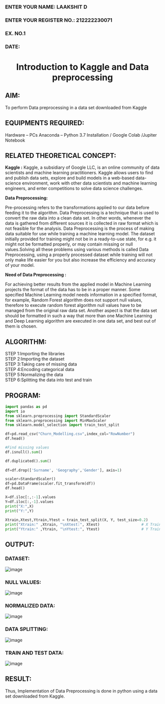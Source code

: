 <H3>ENTER YOUR NAME: LAAKSHIT D</H3>
<H3>ENTER YOUR REGISTER NO.: 212222230071</H3>
<H3>EX. NO.1</H3>
<H3>DATE: </H3>
<H1 ALIGN =CENTER> Introduction to Kaggle and Data preprocessing</H1>

## AIM:
To perform Data preprocessing in a data set downloaded from Kaggle

## EQUIPMENTS REQUIRED:
Hardware – PCs
Anaconda – Python 3.7 Installation / Google Colab /Jupiter Notebook

## RELATED THEORETICAL CONCEPT:

**Kaggle :**
Kaggle, a subsidiary of Google LLC, is an online community of data scientists and machine learning practitioners. Kaggle allows users to find and publish data sets, explore and build models in a web-based data-science environment, work with other data scientists and machine learning engineers, and enter competitions to solve data science challenges.

**Data Preprocessing:**

Pre-processing refers to the transformations applied to our data before feeding it to the algorithm. Data Preprocessing is a technique that is used to convert the raw data into a clean data set. In other words, whenever the data is gathered from different sources it is collected in raw format which is not feasible for the analysis.
Data Preprocessing is the process of making data suitable for use while training a machine learning model. The dataset initially provided for training might not be in a ready-to-use state, for e.g. it might not be formatted properly, or may contain missing or null values.Solving all these problems using various methods is called Data Preprocessing, using a properly processed dataset while training will not only make life easier for you but also increase the efficiency and accuracy of your model.

**Need of Data Preprocessing :**

For achieving better results from the applied model in Machine Learning projects the format of the data has to be in a proper manner. Some specified Machine Learning model needs information in a specified format, for example, Random Forest algorithm does not support null values, therefore to execute random forest algorithm null values have to be managed from the original raw data set.
Another aspect is that the data set should be formatted in such a way that more than one Machine Learning and Deep Learning algorithm are executed in one data set, and best out of them is chosen.


## ALGORITHM:
STEP 1:Importing the libraries<BR>
STEP 2:Importing the dataset<BR>
STEP 3:Taking care of missing data<BR>
STEP 4:Encoding categorical data<BR>
STEP 5:Normalizing the data<BR>
STEP 6:Splitting the data into test and train<BR>

##  PROGRAM:
```py
import pandas as pd                                                 
import io
from sklearn.preprocessing import StandardScaler
from sklearn.preprocessing import MinMaxScaler
from sklearn.model_selection import train_test_split

df=pd.read_csv("Churn_Modelling.csv",index_col="RowNumber")         
df.head()

#Find missing values
df.isnull().sum()

df.duplicated().sum()
           
df=df.drop(['Surname', 'Geography','Gender'], axis=1)

scaler=StandardScaler()                                             
df=pd.DataFrame(scaler.fit_transform(df))
df.head()

X=df.iloc[:,:-1].values
Y=df.iloc[:,-1].values                     
print("X:",X)
print("Y:",Y)
        
Xtrain,Xtest,Ytrain,Ytest = train_test_split(X, Y, test_size=0.2)
print("Xtrain:" ,Xtrain, "\nXtest:", Xtest)                   # X Train and Test
print("Ytrain:" ,Ytrain, "\nYtest:", Ytest)                   # Y Train and Test                  
```

## OUTPUT:
### DATASET:

![image](https://github.com/laakshit-D/Ex-1-NN/assets/119559976/9420e16b-fb32-45f4-b19c-8f1b8e358168)

### NULL VALUES:

![image](https://github.com/laakshit-D/Ex-1-NN/assets/119559976/21cde653-6885-415b-ae33-317809cb941f)

### NORMALIZED DATA:

![image](https://github.com/laakshit-D/Ex-1-NN/assets/119559976/01d1cb64-f84d-4315-ae59-79f0380a5032)

### DATA SPLITTING:

![image](https://github.com/laakshit-D/Ex-1-NN/assets/119559976/e7d8ae29-186a-4ffd-a635-1318b420c7e7)

### TRAIN AND TEST DATA:

![image](https://github.com/laakshit-D/Ex-1-NN/assets/119559976/260489fd-a619-4822-9d24-b5e78343c31f)

## RESULT:
Thus, Implementation of Data Preprocessing is done in python  using a data set downloaded from Kaggle.
